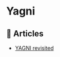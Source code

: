 # Yagni

## 📝 Articles
- [YAGNI revisited](https://enterprisecraftsmanship.com/posts/yagni-revisited/)
